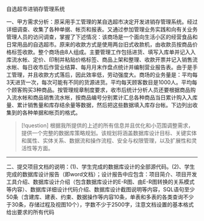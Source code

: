 自选超市进销存管理系统

一、甲方需求分析：原采用手工管理的某自选超市决定开发进销存管理系统。经过详细调查、收集了各种单据、帐页和报表。又通过参加管理业务实践和向有关业务管理人员的访问调查，掌握了下述情况：该商场是一个面向生活小区的经营食品和日常用品的自选超市。原来的收款方式是使用两台旧式收款机，由收款员按商品价格标签收款。整个商场由8人组成。主要管理工作包括进货、填写入库单并记入入库流水帐、定价、印制并粘贴价格标签、商品上架和整理、收款开票并记入销售流水帐、每日收市后作营业结算、每月月末作盘点统计并编制营业报告表。由于是手工管理，并且收款方式落后，因此效率低，劳动强度大。商场的业务量是：平均每3天进货一次，每次可能有不同的货源进货。平均每天顾客数目是1000人。平均每个顾客购买3种商品。按管理规章制度要求，收市后统计分析人员还要根据商品购入流水帐和商品销售流水帐，按商品编号分别累计汇总各种商品当日累计购入入库量、累计销售量和库存结余量等数据，然后把这些数据填入库存台帐。下边列出收集到的各种单据和帐页的格式。

>[!question]
>根据我所提供的上述的所有信息并且优化和小范围调整需求，提供一个完整的数据库策略规划。该规划将涵盖数据库设计目标、关键实体和属性、实体关系、数据流和操作流程、安全与权限管理，以及扩展性和灵活性等方面。





---


二、提交项目文档的说明：(1)、学生完成的数据库设计的全部源代码。(2)、学生完成的数据库设计报告（即word文档）；设计报告中应包含：项目简介、项目开发工具介绍、数据库设计介绍（包含数据库设计的E-R图、由E-R图转换的关系模式等内容）、数据库详细设计代码介绍、数据库设计截图说明等内容，SQL语句至少50条（含建库、建表、约束、数据操作等内容10条，单表和多表的各类查询不少于30条，存储过程及视图10个），字数不少于2500字，注意文档设置的基本格式给出要求的所有代码


